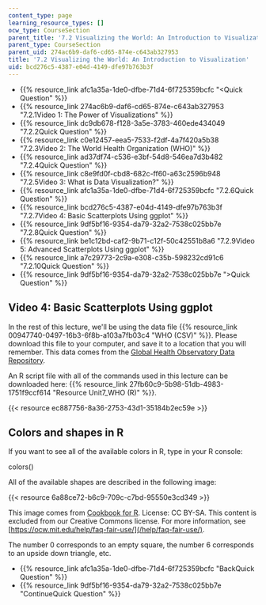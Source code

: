 ```yaml
---
content_type: page
learning_resource_types: []
ocw_type: CourseSection
parent_title: '7.2 Visualizing the World: An Introduction to Visualization'
parent_type: CourseSection
parent_uid: 274ac6b9-daf6-cd65-874e-c643ab327953
title: '7.2 Visualizing the World: An Introduction to Visualization'
uid: bcd276c5-4387-e04d-4149-dfe97b763b3f
---
```


*   {{% resource_link afc1a35a-1de0-dfbe-71d4-6f725359bcfc "\<Quick Question" %}}
*   {{% resource_link 274ac6b9-daf6-cd65-874e-c643ab327953 "7.2.1Video 1: The Power of Visualizations" %}}
*   {{% resource_link dc9db678-f128-3a5e-3783-460ede434049 "7.2.2Quick Question" %}}
*   {{% resource_link c0e12457-eea5-7533-f2df-4a7f420a5b38 "7.2.3Video 2: The World Health Organization (WHO)" %}}
*   {{% resource_link ad37df74-c536-e3bf-54d8-546ea7d3b482 "7.2.4Quick Question" %}}
*   {{% resource_link c8e9fd0f-cbd8-682c-ff60-a63c2596b948 "7.2.5Video 3: What is Data Visualization?" %}}
*   {{% resource_link afc1a35a-1de0-dfbe-71d4-6f725359bcfc "7.2.6Quick Question" %}}
*   {{% resource_link bcd276c5-4387-e04d-4149-dfe97b763b3f "7.2.7Video 4: Basic Scatterplots Using ggplot" %}}
*   {{% resource_link 9df5bf16-9354-da79-32a2-7538c025bb7e "7.2.8Quick Question" %}}
*   {{% resource_link be1c12bd-caf2-9b71-c12f-50c42551b8a6 "7.2.9Video 5: Advanced Scatterplots Using ggplot" %}}
*   {{% resource_link a7c29773-2c9a-e308-c35b-598232cd91c6 "7.2.10Quick Question" %}}
*   {{% resource_link 9df5bf16-9354-da79-32a2-7538c025bb7e "\>Quick Question" %}}

Video 4: Basic Scatterplots Using ggplot
----------------------------------------

In the rest of this lecture, we'll be using the data file {{% resource_link 00947740-0497-16b3-6f8b-a103a7fb03c4 "WHO (CSV)" %}}. Please download this file to your computer, and save it to a location that you will remember. This data comes from the [Global Health Observatory Data Repository](http://apps.who.int/gho/data/node.main). 

An R script file with all of the commands used in this lecture can be downloaded here: {{% resource_link 27fb60c9-5b98-51db-4983-1751f9ccf614 "Resource Unit7\_WHO (R)" %}}.

{{< resource ec887756-8a36-2753-43d1-35184b2ec59e >}}

Colors and shapes in R
----------------------

If you want to see all of the available colors in R, type in your R console:

colors()

All of the available shapes are described in the following image:

{{< resource 6a88ce72-b6c9-709c-c7bd-95550e3cd349 >}}

This image comes from [Cookbook for R](http://www.cookbook-r.com/Graphs/Shapes_and_line_types/). License: CC BY-SA. This content is excluded from our Creative Commons license. For more information, see [https://ocw.mit.edu/help/faq-fair-use/](/help/faq-fair-use/).

The number 0 corresponds to an empty square, the number 6 corresponds to an upside down triangle, etc.

*   {{% resource_link afc1a35a-1de0-dfbe-71d4-6f725359bcfc "BackQuick Question" %}}
*   {{% resource_link 9df5bf16-9354-da79-32a2-7538c025bb7e "ContinueQuick Question" %}}